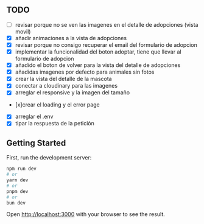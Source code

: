 ## TODO

- [ ] revisar porque no se ven las imagenes en el detalle de adopciones (vista movil)
- [x] añadir animaciones a la vista de adopciones
- [x] revisar porque no consigo recuperar el email del formulario de adopcion
- [x] implementar la funcionalidad del boton adoptar, tiene que llevar al formulario de adopcion
- [x] añadido el boton de volver para la vista del detalle de adopciones
- [x] añadidas imagenes por defecto para animales sin fotos
- [x] crear la vista del detalle de la mascota
- [x] conectar a cloudinary para las imagenes
- [x] arreglar el responsive y la imagen del tamaño
- [x]crear el loading y el error page
- [x] arreglar el .env
- [x] tipar la respuesta de la petición

## Getting Started

First, run the development server:

```bash
npm run dev
# or
yarn dev
# or
pnpm dev
# or
bun dev
```

Open [http://localhost:3000](http://localhost:3000) with your browser to see the result.
